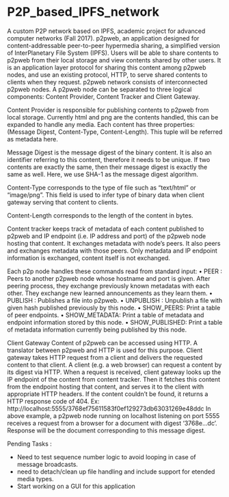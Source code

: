 # P2P_based_IPFS_network
A custom P2P network based on IPFS, academic project for advanced computer networks (Fall 2017).
p2pweb, an application designed for content-addressable peer-to-peer hypermedia sharing, a simplified version of InterPlanetary File
System (IPFS). Users will be able to share contents to p2pweb from their local storage and view contents shared by other users. It is an application layer protocol for sharing this content among p2pweb nodes, and use an existing protocol, HTTP, to serve shared
contents to clients when they request.
p2pweb network consists of interconnected p2pweb nodes. A p2pweb node can be separated to three logical components: Content Provider, Content Tracker and Client Gateway.

Content Provider is responsible for publishing contents to p2pweb from local storage. Currently html and png are the contents handled, this can be expanded to handle any media. Each content has three properties: (Message Digest, Content-Type, Content-Length). This
tuple will be referred as metadata here. 

Message Digest is the message digest of the binary content. It is also an identifier referring to this content, therefore it needs to be unique. If two contents are exactly the same, then their message digest is exactly the same as well. Here, we use SHA-1 as the message digest algorithm.

Content-Type corresponds to the type of file such as “text/html” or “image/png”. This field is used to infer type of binary data when client gateway serving that content to clients.

Content-Length corresponds to the length of the content in bytes.

Content tracker keeps track of metadata of each content published to p2pweb and IP endpoint (i.e. IP address and port) of the p2pweb node hosting that content. It exchanges metadata with node’s peers. It also peers and exchanges metadata with those peers. Only 
metadata and IP endpoint information is exchanged, content itself is not exchanged.

Each p2p node handles these commands read from standard input:
• PEER <peer-hostname> <peer-port>: Peers to another p2pweb node whose hostname and port is given. After peering process, they exchange previously known metadatas with each other. They exchange new learned announcements as they learn them.
• PUBLISH <filename>: Publishes a file into p2pweb. 
• UNPUBLISH <hash>: Unpublish a file with given hash published previously by this node.
• SHOW_PEERS: Print a table of peer endpoints.
• SHOW_METADATA: Print a table of metadata and endpoint information stored by this node.
• SHOW_PUBLISHED: Print a table of metadata information currently being published by this node.

Client Gateway
Content of p2pweb can be accessed using HTTP. A translator between p2pweb and HTTP is
used for this purpose. Client gateway takes HTTP request from a client and delivers the requested content to that client.
A client (e.g. a web browser) can request a content by its digest via HTTP. When a request is received, client gateway looks up the IP endpoint of the content from content tracker. Then it fetches this content from the endpoint hosting that content, and serves it to the client with appropriate HTTP headers. If the content couldn’t be found, it returns a HTTP response code of 404.
Ex: http://localhost:5555/3768ef75611583f0ef129273db63031269e48ddc
In above example, a p2pweb node running on localhost listening on port 5555 receives a request from a browser for a document with digest ‘3768e...dc’. Response will be the document corresponding to this message digest.


Pending Tasks :
* Need to test sequence number logic to avoid looping in case of message broadcasts.
* need to detach/clean up file handling and include support for etended media types.
* Start working on a GUI for this application
